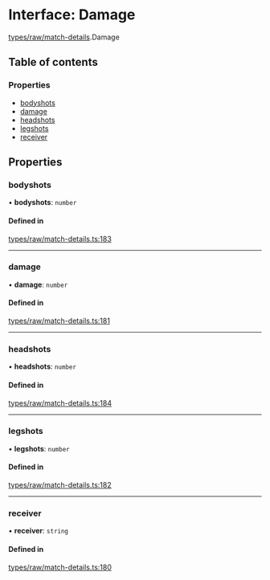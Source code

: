 # Interface: Damage

[types/raw/match-details](../modules/types_raw_match_details.md).Damage

## Table of contents

### Properties

- [bodyshots](types_raw_match_details.Damage.md#bodyshots)
- [damage](types_raw_match_details.Damage.md#damage)
- [headshots](types_raw_match_details.Damage.md#headshots)
- [legshots](types_raw_match_details.Damage.md#legshots)
- [receiver](types_raw_match_details.Damage.md#receiver)

## Properties

### bodyshots

• **bodyshots**: `number`

#### Defined in

[types/raw/match-details.ts:183](https://github.com/jameslinimk/unofficial-valorant-api/blob/fe67431/package/src/types/raw/match-details.ts#L183)

___

### damage

• **damage**: `number`

#### Defined in

[types/raw/match-details.ts:181](https://github.com/jameslinimk/unofficial-valorant-api/blob/fe67431/package/src/types/raw/match-details.ts#L181)

___

### headshots

• **headshots**: `number`

#### Defined in

[types/raw/match-details.ts:184](https://github.com/jameslinimk/unofficial-valorant-api/blob/fe67431/package/src/types/raw/match-details.ts#L184)

___

### legshots

• **legshots**: `number`

#### Defined in

[types/raw/match-details.ts:182](https://github.com/jameslinimk/unofficial-valorant-api/blob/fe67431/package/src/types/raw/match-details.ts#L182)

___

### receiver

• **receiver**: `string`

#### Defined in

[types/raw/match-details.ts:180](https://github.com/jameslinimk/unofficial-valorant-api/blob/fe67431/package/src/types/raw/match-details.ts#L180)
